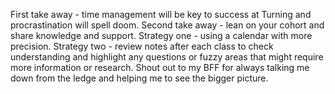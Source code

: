 First take away - time management will be key to success at Turning and procrastination will spell doom.
Second take away - lean on your cohort and share knowledge and support.
Strategy one - using a calendar with more precision.
Strategy two - review notes after each class to check understanding and highlight any questions or fuzzy areas that might require more information or research.
Shout out to my BFF for always talking me down from the ledge and helping me to see the bigger picture. 
